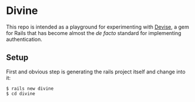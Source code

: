 # Divine
This repo is intended as a playground for experimenting with [Devise][l1], a gem for Rails that has become almost the *de facto* standard for implementing authentication.

## Setup
First and obvious step is generating the rails project itself and change into it:
```
$ rails new divine
$ cd divine
```


<!-- links -->
[l1]: https://github.com/plataformatec/devise

